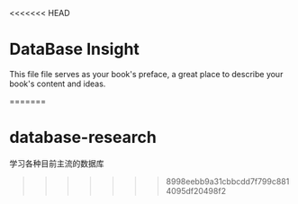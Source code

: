 <<<<<<< HEAD
# DataBase Insight

This file file serves as your book's preface, a great place to describe your book's content and ideas.

=======
# database-research
学习各种目前主流的数据库
>>>>>>> 8998eebb9a31cbbcdd7f799c8814095df20498f2
